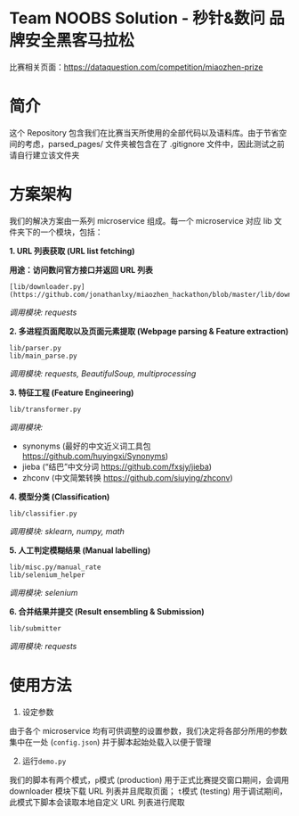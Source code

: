 Team NOOBS Solution - 秒针&数问 品牌安全黑客马拉松
======
比赛相关页面：https://dataquestion.com/competition/miaozhen-prize

简介
======
这个 Repository 包含我们在比赛当天所使用的全部代码以及语料库。由于节省空间的考虑，parsed_pages/ 文件夹被包含在了 .gitignore 文件中，因此测试之前请自行建立该文件夹


方案架构
======
我们的解决方案由一系列 microservice 组成。每一个 microservice 对应 lib 文件夹下的一个模块，包括：

**1. URL 列表获取 (URL list fetching)**

**用途：访问数问官方接口并返回 URL 列表**

    [lib/downloader.py](https://github.com/jonathanlxy/miaozhen_hackathon/blob/master/lib/downloader.py)

*调用模块: requests*


**2. 多进程页面爬取以及页面元素提取 (Webpage parsing & Feature extraction)**

    lib/parser.py
    lib/main_parse.py

*调用模块: requests, BeautifulSoup, multiprocessing*


**3. 特征工程 (Feature Engineering)**
    
    lib/transformer.py

*调用模块:* 

* synonyms (最好的中文近义词工具包 https://github.com/huyingxi/Synonyms)
* jieba (“结巴”中文分词 https://github.com/fxsjy/jieba)
* zhconv (中文简繁转换 https://github.com/siuying/zhconv)

**4. 模型分类 (Classification)**

    lib/classifier.py

*调用模块: sklearn, numpy, math* 

**5. 人工判定模糊结果 (Manual labelling)**

    lib/misc.py/manual_rate
    lib/selenium_helper

*调用模块: selenium* 

**6. 合并结果并提交 (Result ensembling & Submission)**

    lib/submitter

*调用模块: requests*

使用方法
======
1. 设定参数

由于各个 microservice 均有可供调整的设置参数，我们决定将各部分所用的参数集中在一处 (`config.json`) 并于脚本起始处载入以便于管理

2. 运行`demo.py`

我们的脚本有两个模式，`p`模式 (production) 用于正式比赛提交窗口期间，会调用 downloader 模块下载 URL 列表并且爬取页面； `t`模式 (testing) 用于调试期间，此模式下脚本会读取本地自定义 URL 列表进行爬取
